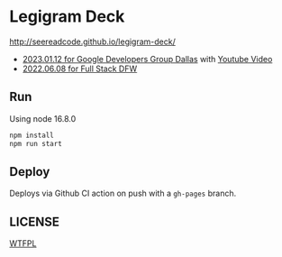 # Legigram Deck

<http://seereadcode.github.io/legigram-deck/>

- [2023.01.12 for Google Developers Group Dallas](https://gdg.community.dev/events/details/google-gdg-dallas-presents-legigram-rethinking-civic-tech/) with [Youtube Video](https://www.youtube.com/watch?v=L5m-sgy02fI&t=2323s)
- [2022.06.08 for Full Stack DFW](https://www.fullstackdfw.com/events/legigram-rethinking-civic-tech/)


## Run

Using node 16.8.0

```sh
npm install
npm run start
```

## Deploy
Deploys via Github CI action on push with a `gh-pages` branch.

## LICENSE

[WTFPL](/LICENSE)
